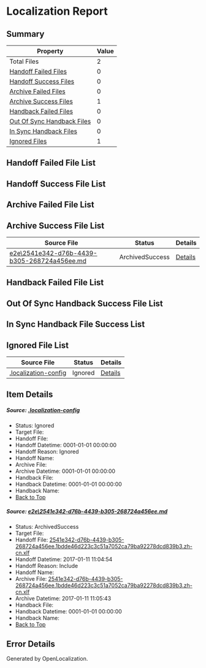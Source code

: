 # <a name='report-top'></a> Localization Report

## Summary
 Property | Value 
 -------- | ----- 
 Total Files | 2
[ Handoff Failed Files ](#handoff-failed-list)| 0
[ Handoff Success Files ](#handoff-success-list)| 0
[ Archive Failed Files ](#archive-failed-list)| 0
[ Archive Success Files ](#archive-success-list)| 1
[ Handback Failed Files ](#handback-failed-list)| 0
[ Out Of Sync Handback Files ](#outofsync-handback-success-list)| 0
[ In Sync Handback Files ](#insync-handback-success-list)| 0
[ Ignored Files ](#ignored-list)| 1

## <a name='handoff-failed-list'></a> Handoff Failed File List

## <a name='handoff-success-list'></a> Handoff Success File List

## <a name='archive-failed-list'></a> Archive Failed File List

## <a name='archive-success-list'></a> Archive Success File List
 Source File | Status | Details 
 ----------- | ------ | ------- 
 [e2e\2541e342-d76b-4439-b305-268724a456ee.md](https://github.com/OpenLocalizationTestOrg/ol-test0/blob/c544789b34aa21adf4629c7ec11ce072f21c082d/e2e/2541e342-d76b-4439-b305-268724a456ee.md) | ArchivedSuccess | [Details](#3b42c5a6814b2b66866e10d022eba6d886ec3be41)

## <a name='handback-failed-list'></a> Handback Failed File List

## <a name='outofsync-handback-success-list'></a> Out Of Sync Handback Success File List

## <a name='insync-handback-success-list'></a> In Sync Handback File Success List

## <a name='ignored-list'></a> Ignored File List
 Source File | Status | Details 
 ----------- | ------ | ------- 
 [.localization-config](https://github.com/OpenLocalizationTestOrg/ol-test0/blob/c544789b34aa21adf4629c7ec11ce072f21c082d/.localization-config) | Ignored | [Details](#cb0632cf59c1387fc1742bfb9fa3c47f87e2e5c90)

## Item Details
##### <a name='cb0632cf59c1387fc1742bfb9fa3c47f87e2e5c90'></a> Source: [.localization-config](https://github.com/OpenLocalizationTestOrg/ol-test0/blob/c544789b34aa21adf4629c7ec11ce072f21c082d/.localization-config)
* Status: Ignored
* Target File: 
* Handoff File: 
* Handoff Datetime: 0001-01-01 00:00:00
* Handoff Reason: Ignored
* Handoff Name: 
* Archive File: 
* Archive Datetime: 0001-01-01 00:00:00
* Handback File: 
* Handback Datetime: 0001-01-01 00:00:00
* Handback Name: 
* [Back to Top](#report-top)

##### <a name='3b42c5a6814b2b66866e10d022eba6d886ec3be41'></a> Source: [e2e\2541e342-d76b-4439-b305-268724a456ee.md](https://github.com/OpenLocalizationTestOrg/ol-test0/blob/c544789b34aa21adf4629c7ec11ce072f21c082d/e2e/2541e342-d76b-4439-b305-268724a456ee.md)
* Status: ArchivedSuccess
* Target File: 
* Handoff File: [2541e342-d76b-4439-b305-268724a456ee.1bdde46d223c3c51a7052ca79ba92278dcd839b3.zh-cn.xlf](https://github.com/OpenLocalizationTestOrg/ol-test0-handoff/blob/ce7ae9868734aa42ba703da9b5e499debb1eb695/ol-handoff/OpenLocalizationTestOrg/ol-test0-zhcn/shujia/ht/2541e342-d76b-4439-b305-268724a456ee.1bdde46d223c3c51a7052ca79ba92278dcd839b3.zh-cn.xlf)
* Handoff Datetime: 2017-01-11 11:04:54
* Handoff Reason: Include
* Handoff Name: 
* Archive File: [2541e342-d76b-4439-b305-268724a456ee.1bdde46d223c3c51a7052ca79ba92278dcd839b3.zh-cn.xlf](https://github.com/OpenLocalizationTestOrg/ol-test0-handoff/blob/7fc452f2e523abb77463f4c58491879c920a7214/ol-archive/OpenLocalizationTestOrg/ol-test0-zhcn/shujia/ht/2541e342-d76b-4439-b305-268724a456ee.1bdde46d223c3c51a7052ca79ba92278dcd839b3.zh-cn.xlf)
* Archive Datetime: 2017-01-11 11:05:43
* Handback File: 
* Handback Datetime: 0001-01-01 00:00:00
* Handback Name: 
* [Back to Top](#report-top)


## Error Details

Generated by OpenLocalization.
